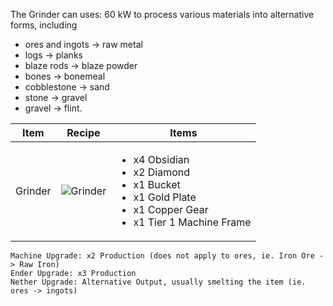 The Grinder can uses: 60 kW to process various materials into alternative forms, including 
* ores and ingots -> raw metal
* logs -> planks
* blaze rods -> blaze powder
* bones -> bonemeal
* cobblestone -> sand
* stone -> gravel
* gravel -> flint. 

| Item | Recipe | Items |
|------|--------|-------|
| Grinder | ![Grinder](https://cdn.discordapp.com/attachments/739536694398812230/879406716419194890/grinder.png) | <ul><li>x4 Obsidian</li><li>x2 Diamond</li><li>x1 Bucket</li><li>x1 Gold Plate</li><li>x1 Copper Gear</li><li>x1 Tier 1 Machine Frame</li></ul> |

```
Machine Upgrade: x2 Production (does not apply to ores, ie. Iron Ore -> Raw Iron)
Ender Upgrade: x3 Production
Nether Upgrade: Alternative Output, usually smelting the item (ie. ores -> ingots)
```
